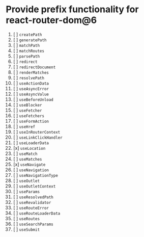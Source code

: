 # Provide prefix functionality for react-router-dom@6

1. [ ] `createPath`
1. [ ] `generatePath`
1. [ ] `matchPath`
1. [ ] `matchRoutes`
1. [ ] `parsePath`
1. [ ] `redirect`
1. [ ] `redirectDocument`
1. [ ] `renderMatches`
1. [ ] `resolvePath`
1. [ ] `useActionData`
1. [ ] `useAsyncError`
1. [ ] `useAsyncValue`
1. [ ] `useBeforeUnload`
1. [ ] `useBlocker`
1. [ ] `useFetcher`
1. [ ] `useFetchers`
1. [ ] `useFormAction`
1. [ ] `useHref`
1. [ ] `useInRouterContext`
1. [ ] `useLinkClickHandler`
1. [ ] `useLoaderData`
1. [x] `useLocation`
1. [ ] `useMatch`
1. [ ] `useMatches`
1. [x] `useNavigate`
1. [ ] `useNavigation`
1. [ ] `useNavigationType`
1. [ ] `useOutlet`
1. [ ] `useOutletContext`
1. [ ] `useParams`
1. [ ] `useResolvedPath`
1. [ ] `useRevalidator`
1. [ ] `useRouteError`
1. [ ] `useRouteLoaderData`
1. [ ] `useRoutes`
1. [ ] `useSearchParams`
1. [ ] `useSubmit`
